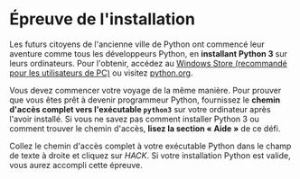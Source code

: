 # Épreuve de l'installation

Les futurs citoyens de l'ancienne ville de Python ont commencé leur aventure comme tous les développeurs Python, en __installant Python&nbsp;3__ sur leurs ordinateurs. Pour l'obtenir, accédez au [Windows Store (recommandé pour les utilisateurs de PC)](https://www.microsoft.com/en-us/p/python-37/9nj46sx7x90p) ou visitez [python.org](https://www.python.org/downloads/).

Vous devez commencer votre voyage de la même manière. Pour prouver que vous êtes prêt à devenir programmeur Python, fournissez le __chemin d'accès complet vers l'exécutable `python3`__ sur votre ordinateur après l'avoir installé. Si vous ne savez pas comment installer Python&nbsp;3 ou comment trouver le chemin d'accès, __lisez la section «&nbsp;Aide&nbsp;»__ de ce défi.

Collez le chemin d'accès complet à votre exécutable Python dans le champ de texte à droite et cliquez sur *HACK*. Si votre installation Python est valide, vous aurez accompli cette épreuve.